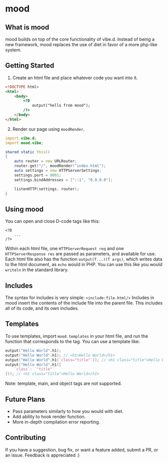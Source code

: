 # mood
## What is mood
mood builds on top of the core functionality of vibe.d. Instead of being a new framework, mood replaces the use of diet in favor of a more php-like system.
## Getting Started
1. Create an html file and place whatever code you want into it.
```html
<!DOCTYPE html>
<html>
    <body>
        <?D
            output("hello from mood");
        /?>
    </body>
</html>
```
2. Render our page using `moodRender`.
```D
import vibe.d;
import mood.vibe;

shared static this()
{
	auto router = new URLRouter;
	router.get("/", moodRender!"index.html");
	auto settings = new HTTPServerSettings;
	settings.port = 9001;
	settings.bindAddresses = ["::1", "0.0.0.0"];

	listenHTTP(settings, router);
}
```
## Using mood
You can open and close D-code tags like this:
```
<?D
    ...
/?>
```
Within each html file, one `HTTPServerRequest req` and one `HTTPServerResponse res` are passed as parameters, and available for use.
Each html file also has the function `output(T...)(T args)`, which writes data to the html document, as `echo` would in PHP. You can use this like you would `writeln` in the standard library.
## Includes
The syntax for includes is very simple:
`<include:file.html/>`
Includes in mood insert the contents of the include file into the parent file. This includes all of its code, and its own includes.
## Templates
To use templates, import `mood.templates` in your html file, and run the function that corresponds to the tag.
You can use a template like:
```D
output("Hello World".h1);
output("Hello World".h1); // <h1>Hello World</h1>
output("Hello World".h1(`class="title"`)); // <h1 class="title">Hello World</h1>
output("Hello World".h1([
    `class`: `"title"`
])); // <h1 class="title">Hello World</h1>
```
Note: template, main, and object tags are not supported.
## Future Plans
+ Pass parameters similarly to how you would with diet.
+ Add ability to hook render function.
+ More in-depth compilation error reporting.
## Contributing
If you have a suggestion, bug fix, or want a feature added, submit a PR, or an issue. Feedback is appreciated :)
